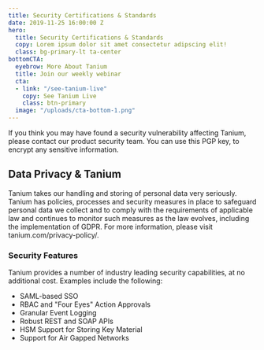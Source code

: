 ```yaml
---
title: Security Certifications & Standards
date: 2019-11-25 16:00:00 Z
hero:
  title: Security Certifications & Standards
  copy: Lorem ipsum dolor sit amet consectetur adipscing elit!
  class: bg-primary-lt ta-center
bottomCTA:
  eyebrow: More About Tanium
  title: Join our weekly webinar
  cta:
  - link: "/see-tanium-live"
    copy: See Tanium Live
    class: btn-primary
  image: "/uploads/cta-bottom-1.png"
---
```


If you think you may have found a security vulnerability affecting Tanium, please contact our product security team. You can use this PGP key, to encrypt any sensitive information.

## Data Privacy & Tanium

Tanium takes our handling and storing of personal data very seriously. Tanium has policies, processes and security measures in place to safeguard personal data we collect and to comply with the requirements of applicable law and continues to monitor such measures as the law evolves, including the implementation of GDPR. For more information, please visit tanium.com/privacy-policy/.

### Security Features

Tanium provides a number of industry leading security capabilities, at no additional cost. Examples include the following:

* SAML-based SSO
* RBAC and "Four Eyes" Action Approvals
* Granular Event Logging
* Robust REST and SOAP APIs
* HSM Support for Storing Key Material
* Support for Air Gapped Networks